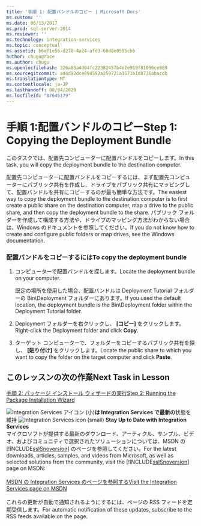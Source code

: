 ```yaml
---
title: '手順 1: 配置バンドルのコピー | Microsoft Docs'
ms.custom: ''
ms.date: 06/13/2017
ms.prod: sql-server-2014
ms.reviewer: ''
ms.technology: integration-services
ms.topic: conceptual
ms.assetid: b6ef1e56-d278-4a24-afd3-68d8e0595cbb
author: chugugrace
ms.author: chugu
ms.openlocfilehash: 326a85a4d04fc22382457b4e2e919f81096ce989
ms.sourcegitcommit: ad4d92dce894592a259721a1571b1d8736abacdb
ms.translationtype: MT
ms.contentlocale: ja-JP
ms.lasthandoff: 08/04/2020
ms.locfileid: "87645179"
---
```

# <a name="step-1-copying-the-deployment-bundle"></a><span data-ttu-id="312df-102">手順 1:配置バンドルのコピー</span><span class="sxs-lookup"><span data-stu-id="312df-102">Step 1: Copying the Deployment Bundle</span></span>
  <span data-ttu-id="312df-103">このタスクでは、配置先コンピューターに配置バンドルをコピーします。</span><span class="sxs-lookup"><span data-stu-id="312df-103">In this task, you will copy the deployment bundle to the destination computer.</span></span>  
  
 <span data-ttu-id="312df-104">配置先コンピューターに配置バンドルをコピーするには、まず配置先コンピューターにパブリック共有を作成し、ドライブをパブリック共有にマッピングして、配置バンドルを共有にコピーするのが最も簡単な方法です。</span><span class="sxs-lookup"><span data-stu-id="312df-104">The easiest way to copy the deployment bundle to the destination computer is to first create a public share on the destination computer, map a drive to the public share, and then copy the deployment bundle to the share.</span></span> <span data-ttu-id="312df-105">パブリック フォルダーを作成して構成する方法や、ドライブのマッピング方法がわからない場合は、Windows のドキュメントを参照してください。</span><span class="sxs-lookup"><span data-stu-id="312df-105">If you do not know how to create and configure public folders or map drives, see the Windows documentation.</span></span>  
  
### <a name="to-copy-the-deployment-bundle"></a><span data-ttu-id="312df-106">配置バンドルをコピーするには</span><span class="sxs-lookup"><span data-stu-id="312df-106">To copy the deployment bundle</span></span>  
  
1.  <span data-ttu-id="312df-107">コンピューターで配置バンドルを探します。</span><span class="sxs-lookup"><span data-stu-id="312df-107">Locate the deployment bundle on your computer.</span></span>  
  
     <span data-ttu-id="312df-108">既定の場所を使用した場合、配置バンドルは Deployment Tutorial フォルダーの Bin\Deployment フォルダーにあります。</span><span class="sxs-lookup"><span data-stu-id="312df-108">If you used the default location, the deployment bundle is the Bin\Deployment folder within the Deployment Tutorial folder.</span></span>  
  
2.  <span data-ttu-id="312df-109">Deployment フォルダーを右クリックし、 **[コピー]** をクリックします。</span><span class="sxs-lookup"><span data-stu-id="312df-109">Right-click the Deployment folder and click **Copy**.</span></span>  
  
3.  <span data-ttu-id="312df-110">ターゲット コンピューターで、フォルダーをコピーするパブリック共有を探し、 **[貼り付け]** をクリックします。</span><span class="sxs-lookup"><span data-stu-id="312df-110">Locate the public share to which you want to copy the folder on the target computer and click **Paste**.</span></span>  
  
## <a name="next-task-in-lesson"></a><span data-ttu-id="312df-111">このレッスンの次の作業</span><span class="sxs-lookup"><span data-stu-id="312df-111">Next Task in Lesson</span></span>  
 [<span data-ttu-id="312df-112">手順 2: パッケージ インストール ウィザードの実行</span><span class="sxs-lookup"><span data-stu-id="312df-112">Step 2: Running the Package Installation Wizard</span></span>](../integration-services/lesson-3-2-running-the-package-installation-wizard.md)  
  
<span data-ttu-id="312df-113">![Integration Services アイコン (小)](media/dts-16.gif "Integration Services のアイコン (小)")**は Integration Services で最新の**状態を維持  </span><span class="sxs-lookup"><span data-stu-id="312df-113">![Integration Services icon (small)](media/dts-16.gif "Integration Services icon (small)")  **Stay Up to Date with Integration Services**</span></span><br /> <span data-ttu-id="312df-114">マイクロソフトが提供する最新のダウンロード、アーティクル、サンプル、ビデオ、およびコミュニティで選択されたソリューションについては、MSDN の [!INCLUDE[ssISnoversion](../includes/ssisnoversion-md.md)] のページを参照してください。</span><span class="sxs-lookup"><span data-stu-id="312df-114">For the latest downloads, articles, samples, and videos from Microsoft, as well as selected solutions from the community, visit the [!INCLUDE[ssISnoversion](../includes/ssisnoversion-md.md)] page on MSDN:</span></span><br /><br /> [<span data-ttu-id="312df-115">MSDN の Integration Services のページを参照する</span><span class="sxs-lookup"><span data-stu-id="312df-115">Visit the Integration Services page on MSDN</span></span>](https://go.microsoft.com/fwlink/?LinkId=136655)<br /><br /> <span data-ttu-id="312df-116">これらの更新が自動で通知されるようにするには、ページの RSS フィードを定期受信します。</span><span class="sxs-lookup"><span data-stu-id="312df-116">For automatic notification of these updates, subscribe to the RSS feeds available on the page.</span></span>  
  
  
